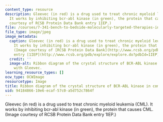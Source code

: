 ```yaml
---
content_type: resource
description: Gleevec (in red) is a drug used to treat chronic myeloid leukemia (CML).
  It works by inhibiting bcr-abl kinase (in green), the protein that causes CML. (Image
  courtesy of RCSB Protein Data Bank entry 1IEP.)
file: /courses/7-341-bench-to-bedside-molecularly-targeted-therapies-in-blood-disorders-and-malignancy-fall-2009/9418486610e6ecaf57c0a5d752c7864f_7-341f09.jpg
file_type: image/jpeg
image_metadata:
  caption: Gleevec (in red) is a drug used to treat chronic myeloid leukemia (CML).
    It works by inhibiting bcr-abl kinase (in green), the protein that causes CML.
    (Image courtesy of [RCSB Protein Data Bank](http://www.rcsb.org/pdb/home/home.do)
    entry [1IEP](http://www.rcsb.org/pdb/explore/explore.do?pdbId=1IEP).)
  credit: ''
  image-alt: Ribbon diagram of the crystal structure of BCR-ABL kinase in complex
    with Gleevec.
learning_resource_types: []
ocw_type: OCWImage
resourcetype: Image
title: Ribbon diagram of the crystal structure of BCR-ABL kinase in complex with Gleevec
uid: 94184866-10e6-ecaf-57c0-a5d752c7864f
---
```

Gleevec (in red) is a drug used to treat chronic myeloid leukemia (CML). It works by inhibiting bcr-abl kinase (in green), the protein that causes CML. (Image courtesy of RCSB Protein Data Bank entry 1IEP.)

